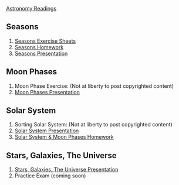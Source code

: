 [Astronomy Readings](Astronomy%20Readings.docx)

## Seasons

1. [Seasons Exercise Sheets](Seasons%20Exercise%20Sheets.docx)
1. [Seasons Homework](Seasons%20Homework.pdf)
1. [Seasons Presentation](Seasons%20Presentation.pptx)

## Moon Phases

1. Moon Phase Exercise: (Not at liberty to post copyrighted content)
2. [Moon Phases Presentation](Moon%20Phases%20Presentation.pptx)

## Solar System

1. Sorting Solar System: (Not at liberty to post copyrighted content)
2. [Solar System Presentation](The%20Solar%20System.pdf)
3. [Solar System & Moon Phases Homework](Moon%20Phases%20and%20Solar%20System%20Homework.docx)

## Stars, Galaxies, The Universe

1. [Stars, Galaxies, The Universe Presentation](Stars%20Galaxies%20Universe%20Presentation.pptx)
2. Practice Exam (coming soon)
